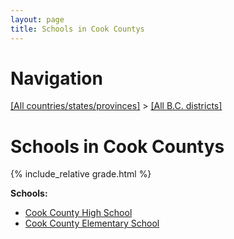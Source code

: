 ```yaml
---
layout: page
title: Schools in Cook Countys
---
```

# Navigation

[[All countries/states/provinces]](../..) > [[All B.C. districts]](..)

# Schools in Cook Countys

{% include_relative grade.html %}

**Schools:**

- [Cook County High School](Cook_County_High_School.md)
- [Cook County Elementary School](Cook_County_Elementary_School.md)
